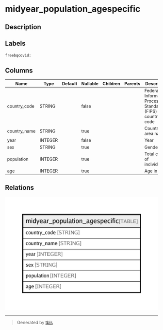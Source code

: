 # midyear_population_agespecific

## Description

## Labels

`freebqcovid:`

## Columns

| Name | Type | Default | Nullable | Children | Parents | Description |
| ---- | ---- | ------- | -------- | -------- | ------- | ------- |
| country_code | STRING |  | false |  |  | Federal Information Processing Standard (FIPS) country/area code |
| country_name | STRING |  | true |  |  | Country or area name |
| year | INTEGER |  | false |  |  | Year |
| sex | STRING |  | true |  |  | Gender |
| population | INTEGER |  | true |  |  | Total count of individuals |
| age | INTEGER |  | true |  |  | Age in years |

## Relations

![er](midyear_population_agespecific.png)

---

> Generated by [tbls](https://github.com/k1LoW/tbls)
